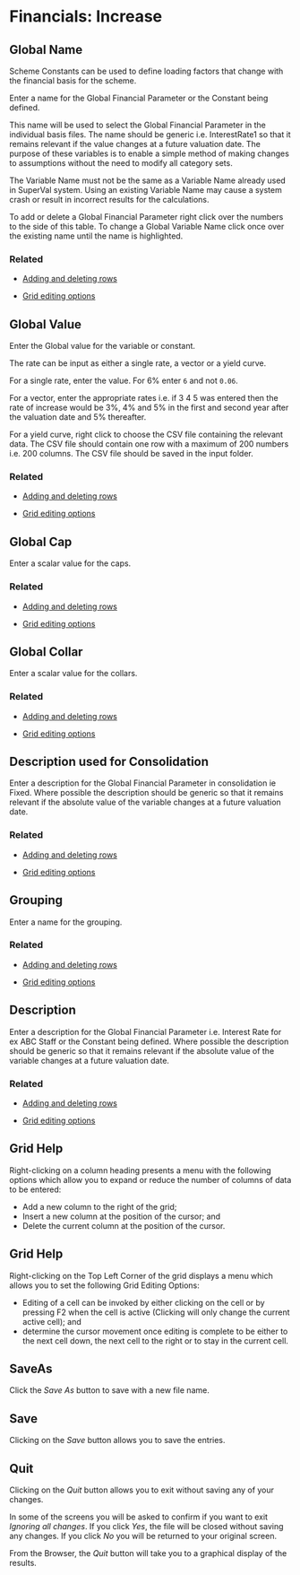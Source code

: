 # Financials: Increase



## Global Name

Scheme Constants can be used to define loading factors that change with
the financial basis for the scheme.

Enter a name for the Global Financial Parameter or the Constant being
defined.

This name will be used to select the Global Financial Parameter in the
individual basis files. The name should be generic i.e. InterestRate1 so
that it remains relevant if the value changes at a future valuation
date. The purpose of these variables is to enable a simple method of
making changes to assumptions without the need to modify all category
sets.

The Variable Name must not be the same as a Variable Name already used
in SuperVal system. Using an existing Variable Name may cause a system
crash or result in incorrect results for the calculations.

To add or delete a Global Financial Parameter right click over the
numbers to the side of this table. To change a Global Variable Name
click once over the existing name until the name is highlighted.

### Related



-   [Adding and deleting rows](adding_deleting_rows.md)

-   [Grid editing options](grid_editing_options.md)

## Global Value

Enter the Global value for the variable or constant.

The rate can be input as either a single rate, a vector or a yield
curve.

For a single rate, enter the value. For 6% enter `6` and not `0.06`.

For a vector, enter the appropriate rates i.e. if 3 4 5 was entered then
the rate of increase would be 3%, 4% and 5% in the first and second year
after the valuation date and 5% thereafter.

For a yield curve, right click to choose the CSV file containing the
relevant data. The CSV file should contain one row with a maximum of 200
numbers i.e. 200 columns. The CSV file should be saved in the input
folder.

### Related



-   [Adding and deleting rows](adding_deleting_rows.md)

-   [Grid editing options](grid_editing_options.md)

## Global Cap

Enter a scalar value for the caps.

### Related



-   [Adding and deleting rows](adding_deleting_rows.md)

-   [Grid editing options](grid_editing_options.md)

## Global Collar

Enter a scalar value for the collars.

### Related



-   [Adding and deleting rows](adding_deleting_rows.md)

-   [Grid editing options](grid_editing_options.md)

## Description used for Consolidation

Enter a description for the Global Financial Parameter in consolidation
ie Fixed. Where possible the description should be generic so that it
remains relevant if the absolute value of the variable changes at a
future valuation date.

### Related



-   [Adding and deleting rows](adding_deleting_rows.md)

-   [Grid editing options](grid_editing_options.md)

## Grouping

Enter a name for the grouping.

### Related



-   [Adding and deleting rows](adding_deleting_rows.md)

-   [Grid editing options](grid_editing_options.md)

## Description

Enter a description for the Global Financial Parameter i.e. Interest Rate
for ex ABC Staff or the Constant being defined. Where possible the
description should be generic so that it remains relevant if the
absolute value of the variable changes at a future valuation date.

### Related



-   [Adding and deleting rows](adding_deleting_rows.md)

-   [Grid editing options](grid_editing_options.md)

## Grid Help

Right-clicking on a column heading presents a menu with the following
options which allow you to expand or reduce the number of columns of
data to be entered:

-   Add a new column to the right of the grid;
-   Insert a new column at the position of the cursor; and
-   Delete the current column at the position of the cursor.

## Grid Help

Right-clicking on the Top Left Corner of the grid displays a menu which
allows you to set the following Grid Editing Options:

-   Editing of a cell can be invoked by either clicking on the cell or
    by pressing F2 when the cell is active (Clicking will only change
    the current active cell); and
-   determine the cursor movement once editing is complete to be either
    to the next cell down, the next cell to the right or to stay in the
    current cell.

## SaveAs

Click the _Save As_ button to save with a new file name.

## Save

Clicking on the _Save_ button allows you to save the entries.

## Quit

Clicking on the _Quit_ button allows you to exit without saving any of
your changes.

In some of the screens you will be asked to confirm if you want to exit
_Ignoring all changes_. If you click _Yes_, the file will be closed
without saving any changes. If you click _No_ you will be returned to your
original screen.

From the Browser, the _Quit_ button will take you to a graphical display
of the results.
